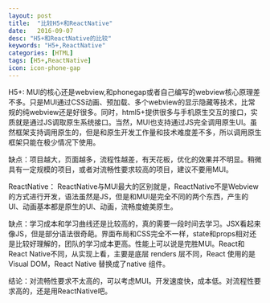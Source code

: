 ```yaml
---
layout: post
title:  "比较H5+和ReactNative"
date:   2016-09-07
desc: "H5+和ReactNative的比较"
keywords: "H5+,ReactNative"
categories: [HTML]
tags: [H5+,ReactNative]
icon: icon-phone-gap
---
```


> 

H5+:
MUI的核心还是webview,和phonegap或者自己编写的webview核心原理差不多。只是MUI通过CSS动画、预加载、多个webview的显示隐藏等技术，比常规的纯webview还是好很多。同时，html5+提供很多与手机原生交互的接口，实质就是通过JS调取原生系统接口。当然，MUI也支持通过JS完全调用原生UI。虽然框架支持调用原生的，但是和原生开发工作量和技术难度差不多，所以调用原生框架只能在极少情况下使用。

缺点：项目越大，页面越多，流程性越差，有天花板，优化的效果并不明显。稍微具有一定规模的项目，或者对流畅性要求较高的项目，建议不要用MUI。

ReactNative：
ReactNative与MUI最大的区别就是，ReactNative不是Webview的方式进行开发，语法虽然是JS，但是和MUI是完全不同的两个东西，产生的UI、动画基本都是原生的UI、动画，流畅度媲美原生。

缺点：学习成本和学习曲线还是比较高的，真的需要一段时间去学习。JSX看起来像JS，但是部分语法很奇葩。界面布局和CSS完全不一样，state和props相对还是比较好理解的，团队的学习成本更高。性能上可以说是完胜MUI。React和React Native不同，从实现上看，主要是底层 renders 层不同，React 使用的是 Visual DOM，React Native 替换成了native 组件。

结论：对流畅性要求不太高的，可以考虑MUI。开发速度快，成本低。对流程性要求高的，还是用ReactNative吧。







